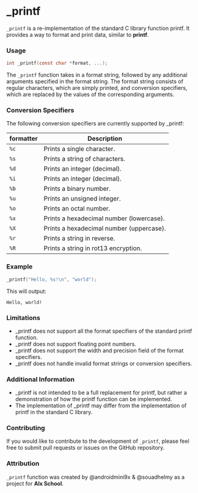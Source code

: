 # _printf
`_printf` is a re-implementation of the standard C library function printf. It provides a way to format and print data, similar to **printf**.

### Usage

```C
int _printf(const char *format, ...);
```

The `_printf` function takes in a format string, followed by any additional arguments specified in the format string. The format string consists of regular characters, which are simply printed, and conversion specifiers, which are replaced by the values of the corresponding arguments.

### Conversion Specifiers

The following conversion specifiers are currently supported by _printf:

| formatter | Description     |
| ---- | ------------------------------ |
| `%c` | Prints a single character.     |
| `%s` | Prints a string of characters. |
| `%d` | Prints an integer (decimal). |
| `%i` | Prints an integer (decimal). |
| `%b` | Prints a binary number. |
| `%u` | Prints an unsigned integer. |
| `%o` | Prints an octal number. |
| `%x` | Prints a hexadecimal number (lowercase). |
| `%X` | Prints a hexadecimal number (uppercase). |
| `%r` | Prints a string in reverse. |
| `%R` | Prints a string in rot13 encryption. |

### Example

```C
_printf("Hello, %s!\n", "world");
```

This will output:

```
Hello, world!
```

### Limitations

- _printf does not support all the format specifiers of the standard printf function.
- _printf does not support floating point numbers.
- _printf does not support the width and precision field of the format specifiers.
- _printf does not handle invalid format strings or conversion specifiers.

### Additional Information

- _printf is not intended to be a full replacement for printf, but rather a demonstration of how the printf function can be implemented.
- The implementation of _printf may differ from the implementation of printf in the standard C library.

### Contributing

If you would like to contribute to the development of `_printf`, please feel free to submit pull requests or issues on the GitHub repository.

### Attribution

`_printf` function was created by @androidmini9x & @souadhelmy as a project for **Alx School**.


